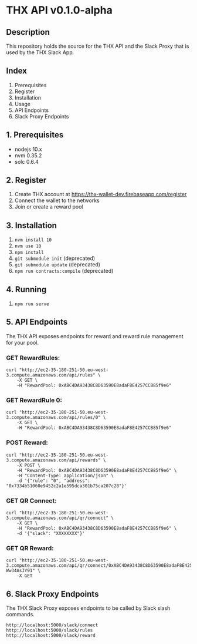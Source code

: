 # THX API v0.1.0-alpha

## Description

This repository holds the source for the THX API and the Slack Proxy that is used by the THX Slack App.

## Index

1. Prerequisites
2. Register
3. Installation
4. Usage
5. API Endpoints
6. Slack Proxy Endpoints

## 1. Prerequisites

-   nodejs 10.x
-   nvm 0.35.2
-   solc 0.6.4

## 2. Register

1. Create THX account at https://thx-wallet-dev.firebaseapp.com/register
2. Connect the wallet to the networks
3. Join or create a reward pool

## 3. Installation

1. `nvm install 10`
2. `nvm use 10`
3. `npm install`
4. `git submodule init` (deprecated)
5. `git submodule update` (deprecated)
6. `npm run contracts:compile` (deprecated)

## 4. Running

1. `npm run serve`

## 5. API Endpoints

The THX API exposes endpoints for reward and reward rule management for your pool.

### GET RewardRules:

```
curl "http://ec2-35-180-251-50.eu-west-3.compute.amazonaws.com/api/rules" \
    -X GET \
    -H "RewardPool: 0xABC4DA93438C8D63590E8adaF8E4257CCB85f9e6"
```

### GET RewardRule 0:

```
curl "http://ec2-35-180-251-50.eu-west-3.compute.amazonaws.com/api/rules/0" \
    -X GET \
    -H "RewardPool: 0xABC4DA93438C8D63590E8adaF8E4257CCB85f9e6"
```

### POST Reward:

```
curl "http://ec2-35-180-251-50.eu-west-3.compute.amazonaws.com/api/rewards" \
    -X POST \
    -H "RewardPool: 0xABC4DA93438C8D63590E8adaF8E4257CCB85f9e6" \
    -H "Content-Type: application/json" \
    -d '{"rule": "0", "address": "0x7334b51060e9452c2a1e595dca301b75ca207c28"}'
```

### GET QR Connect:

```
curl "http://ec2-35-180-251-50.eu-west-3.compute.amazonaws.com/api/qr/connect" \
    -X GET \
    -H "RewardPool: 0xABC4DA93438C8D63590E8adaF8E4257CCB85f9e6" \
    -d '{"slack": "XXXXXXXX"}'
```

### GET QR Reward:

```
curl "http://ec2-35-180-251-50.eu-west-3.compute.amazonaws.com/api/qr/connect/0xABC4DA93438C8D63590E8adaF8E4257CCB85f9e6/0/-Ww34AsIY91" \
    -X GET
```

## 6. Slack Proxy Endpoints

The THX Slack Proxy exposes endpoints to be called by Slack slash commands.

```
http://localhost:5000/slack/connect
http://localhost:5000/slack/rules
http://localhost:5000/slack/reward
```
